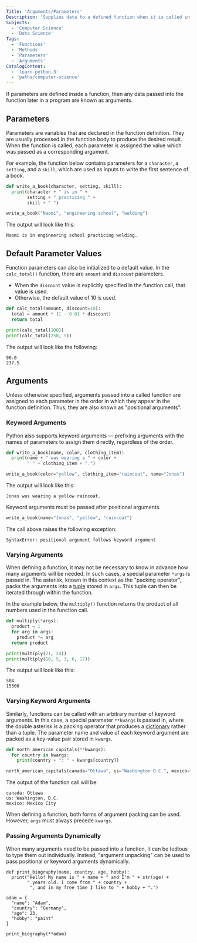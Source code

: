 ```yaml
---
Title: 'Arguments/Parameters'
Description: 'Supplies data to a defined function when it is called in a program.'
Subjects:
  - 'Computer Science'
  - 'Data Science'
Tags:
  - 'Functions'
  - 'Methods'
  - 'Parameters'
  - 'Arguments'
CatalogContent:
  - 'learn-python-3'
  - 'paths/computer-science'
---
```


If parameters are defined inside a function, then any data passed into the function later in a program are known as arguments.

## Parameters

Parameters are variables that are declared in the function definition. They are usually processed in the function body to produce the desired result. When the function is called, each parameter is assigned the value which was passed as a corresponding argument.

For example, the function below contains parameters for a `character`, a `setting`, and a `skill`, which are used as inputs to write the first sentence of a book.

```py
def write_a_book(character, setting, skill):
  print(character + " is in " +
        setting + " practicing " +
        skill + ".")

write_a_book("Naomi", "engineering school", "welding")
```

The output will look like this:

```shell
Naomi is in engineering school practicing welding.
```

## Default Parameter Values

Function parameters can also be initialized to a default value. In the `calc_total()` function, there are `amount` and `discount` parameters.

- When the `discount` value is explicitly specified in the function call, that value is used.
- Otherwise, the default value of 10 is used.

```py
def calc_total(amount, discount=10):
  total = amount * (1 - 0.01 * discount)
  return total

print(calc_total(100))
print(calc_total(250, 5))
```

The output will look like the following:

```shell
90.0
237.5
```

## Arguments

Unless otherwise specified, arguments passed into a called function are assigned to each parameter in the order in which they appear in the function definition. Thus, they are also known as "positional arguments".

### Keyword Arguments

Python also supports keyword arguments — prefixing arguments with the names of parameters to assign them directly, regardless of the order.

```py
def write_a_book(name, color, clothing_item):
  print(name + " was wearing a " + color +
        " " + clothing_item + ".")

write_a_book(color="yellow", clothing_item="raincoat", name="Jonas")
```

The output will look like this:

```shell
Jonas was wearing a yellow raincoat.
```

Keyword arguments must be passed after positional arguments.

```py
write_a_book(name="Jonas", "yellow", "raincoat")
```

The call above raises the following exception:

```shell
SyntaxError: positional argument follows keyword argument
```

### Varying Arguments

When defining a function, it may not be necessary to know in advance how many arguments will be needed. In such cases, a special parameter `*args` is passed in. The asterisk, known in this context as the "packing operator", packs the arguments into a [tuple](https://www.codecademy.com/resources/docs/python/tuples) stored in `args`. This tuple can then be iterated through within the function.

In the example below, the `multiply()` function returns the product of all numbers used in the function call.

```py
def multiply(*args):
  product = 1
  for arg in args:
    product *= arg
  return product

print(multiply(21, 24))
print(multiply(10, 5, 3, 6, 17))
```

The output will look like this:

```shell
504
15300
```

### Varying Keyword Arguments

Similarly, functions can be called with an arbitrary number of keyword arguments. In this case, a special parameter `**kwargs` is passed in, where the double asterisk is a packing operator that produces a [dictionary](https://www.codecademy.com/resources/docs/python/dictionaries) rather than a tuple. The parameter name and value of each keyword argument are packed as a key-value pair stored in `kwargs`.

```py
def north_american_capitals(**kwargs):
  for country in kwargs:
    print(country + ": " + kwargs[country])

north_american_capitals(canada="Ottawa", us="Washington D.C.", mexico="Mexico City")
```

The output of the function call will be:

```shell
canada: Ottawa
us: Washington, D.C.
mexico: Mexico City
```

When defining a function, both forms of argument packing can be used. However, `args` must always precede `kwargs`.

### Passing Arguments Dynamically

When many arguments need to be passed into a function, it can be tedious to type them out individually. Instead, "argument unpacking" can be used to pass positional or keyword arguments dynamically.

```codebyte/python
def print_biography(name, country, age, hobby):
  print("Hello! My name is " + name + " and I'm " + str(age) +
        " years old. I come from " + country +
         ", and in my free time I like to " + hobby + ".")

adam = {
  "name": "Adam",
  "country": "Germany",
  "age": 23,
  "hobby": "paint"
}

print_biography(**adam)
```
